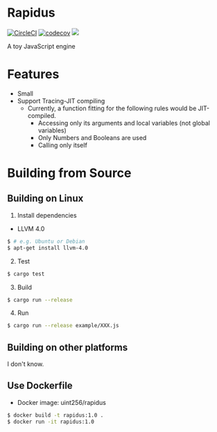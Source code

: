 # Rapidus

[![CircleCI](https://circleci.com/gh/maekawatoshiki/rapidus.svg?style=shield)](https://circleci.com/gh/maekawatoshiki/rapidus)
[![codecov](https://codecov.io/gh/maekawatoshiki/rapidus/branch/master/graph/badge.svg)](https://codecov.io/gh/maekawatoshiki/rapidus)
[![](http://img.shields.io/badge/license-MIT-blue.svg)](./LICENSE)

A toy JavaScript engine

# Features 

- Small
- Support Tracing-JIT compiling 
  - Currently, a function fitting for the following rules would be JIT-compiled. 
    - Accessing only its arguments and local variables (not global variables) 
    - Only Numbers and Booleans are used
    - Calling only itself

# Building from Source

## Building on Linux

1. Install dependencies
  - LLVM 4.0
  
```sh
$ # e.g. Ubuntu or Debian
$ apt-get install llvm-4.0
```

2. Test 

```sh
$ cargo test
```

3. Build

```sh
$ cargo run --release
```

4. Run

```sh
$ cargo run --release example/XXX.js
```

## Building on other platforms

I don't know.

## Use Dockerfile

- Docker image: uint256/rapidus

```sh
$ docker build -t rapidus:1.0 .
$ docker run -it rapidus:1.0
```

